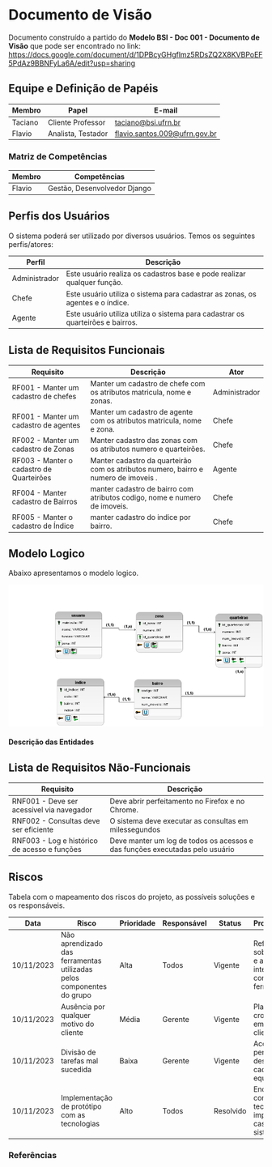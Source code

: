 # Documento de Visão

Documento construído a partido do **Modelo BSI - Doc 001 - Documento de Visão** que pode ser encontrado no
link: https://docs.google.com/document/d/1DPBcyGHgflmz5RDsZQ2X8KVBPoEF5PdAz9BBNFyLa6A/edit?usp=sharing

## Equipe e Definição de Papéis

Membro     |     Papel   |   E-mail   |
---------  | ----------- | ---------- |
Taciano    | Cliente Professor  | taciano@bsi.ufrn.br
Flavio     | Analista, Testador | flavio.santos.009@ufrn.gov.br


### Matriz de Competências

Membro     |     Competências   |
---------  | ----------- |
Flavio     | Gestão, Desenvolvedor Django |

## Perfis dos Usuários

O sistema poderá ser utilizado por diversos usuários. Temos os seguintes perfis/atores:

Perfil                                 | Descrição   |
---------                              | ----------- |
Administrador | Este usuário realiza os cadastros base e pode realizar qualquer função.
Chefe | Este usuário utiliza o sistema para cadastrar as zonas, os agentes e o índice.
Agente | Este usuário utiliza utiliza o sistema para cadastrar os quarteirões e bairros.

## Lista de Requisitos Funcionais

Requisito                                 | Descrição   | Ator |
---------                                 | ----------- | ---------- |
RF001 - Manter um cadastro de chefes     | Manter um cadastro de chefe com os atributos matricula, nome e zonas. | Administrador |
RF001 - Manter um cadastro de agentes     | Manter um cadastro de agente com os atributos matricula, nome e zona. | Chefe |
RF002 - Manter um cadastro de Zonas | Manter cadastro das zonas com os atributos numero e quarteirões. | Chefe |
RF003 - Manter o cadastro de Quarteirões | Manter cadastro da quarteirão com os atributos numero, bairro e numero de imoveis . | Agente |
RF004 - Manter cadastro de Bairros | manter cadastro de bairro com atributos codigo, nome e numero de imoveis. | Chefe |
RF005 - Manter o cadastro de Índice | manter cadastro do indice por bairro. | Chefe |

## Modelo Logico

Abaixo apresentamos o modelo logico.

 <img src="/images/logico_2.png">


#### Descrição das Entidades

## Lista de Requisitos Não-Funcionais

Requisito                                 | Descrição   |
---------                                 | ----------- |
RNF001 - Deve ser acessível via navegador | Deve abrir perfeitamento no Firefox e no Chrome. |
RNF002 - Consultas deve ser eficiente | O sistema deve executar as consultas em milessegundos |
RNF003 - Log e histórico de acesso e funções | Deve manter um log de todos os acessos e das funções executadas pelo usuário |

## Riscos

Tabela com o mapeamento dos riscos do projeto, as possíveis soluções e os responsáveis.

Data | Risco | Prioridade | Responsável | Status | Providência/Solução |
------ | ------ | ------ | ------ | ------ | ------ |
10/11/2023 | Não aprendizado das ferramentas utilizadas pelos componentes do grupo | Alta | Todos | Vigente | Reforçar estudos sobre as ferramentas e aulas com a integrante que conhece a ferramenta |
10/11/2023 | Ausência por qualquer motivo do cliente | Média | Gerente | Vigente | Planejar o cronograma tendo em base a agenda do cliente |
10/11/2023 | Divisão de tarefas mal sucedida | Baixa | Gerente | Vigente | Acompanhar de perto o desenvolvimento de cada membro da equipe |
10/11/2023 | Implementação de protótipo com as tecnologias | Alto | Todos | Resolvido | Encontrar tutorial com a maioria da tecnologia e implementar um caso base do sistema |

### Referências